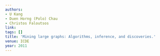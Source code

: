 ```yaml
---
authors:
- U Kang
- Duen Horng (Polo) Chau
- Christos Faloutsos
link:
tags: []
title: 'Mining large graphs: Algorithms, inference, and discoveries.'
venue: ICDE
year: 2011
---
```

